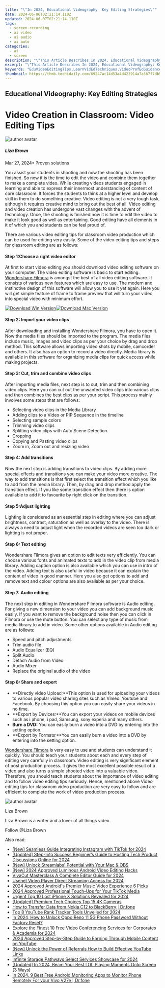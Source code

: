 ```yaml
---
title: "\"In 2024, Educational Videography  Key Editing Strategies\""
date: 2024-06-06T02:21:14.110Z
updated: 2024-06-07T02:21:14.110Z
tags: 
  - screen-recording
  - ai video
  - ai audio
  - ai auto
categories: 
  - ai
  - screen
description: "\"This Article Describes In 2024, Educational Videography: Key Editing Strategies\""
excerpt: "\"This Article Describes In 2024, Educational Videography: Key Editing Strategies\""
keywords: "EduVideoEditingTips,LearnVidEdTechniques,VideoProfEdGuidance,EdTechFilmEditing,VideogrSchoolTactics,AcademicClipsEdit,SchoolMediaStrategies"
thumbnail: https://thmb.techidaily.com/69247ac14d53a4d423914a7a567f7db5686b08abed208ce9a52f3e4561b6e4e9.jpg
---
```


## Educational Videography: Key Editing Strategies

# Video Creation in Classroom: Video Editing Tips

![author avatar](https://lh5.googleusercontent.com/-AIMmjowaFs4/AAAAAAAAAAI/AAAAAAAAABc/Y5UmwDaI7HU/s250-c-k/photo.jpg)

##### Liza Brown

 Mar 27, 2024• Proven solutions

You assist your students in shooting and now the shooting has been finished. So now it is the time to edit the video and combine them together to make a complete video. While creating videos students engaged in learning and able to express their innermost understanding of content of core classroom. It forces the students to think at a higher level and develop skill in them to do something creative. Video editing is not a very tough task, although it requires creative mind to bring out the best of all. Video editing and video creation has undergone vast changes with the advent of technology. Once, the shooting is finished now it is time to edit the video to make it look good as well as entertaining. Good editing have all elements in it of which you and students can be feel proud of.

There are various video editing tips for classroom video production which can be used for editing very easily. Some of the video editing tips and steps for classroom editing are as follows:

#### Step 1:Choose a right video editor

At first to start video editing you should download video editing software on your computer. The video editing software is basic to start editing. [Wondershare Filmora](https://tools.techidaily.com/wondershare/filmora/download/) is amongst the best of all video editing software. It consists of various new features which are easy to use. The modern and instinctive design of this software will allow you to use it yet again. Here you will get simple feature of frame to frame preview that will turn your video into special video with minimum effort.

[![Download Win Version](https://images.wondershare.com/filmora/guide/download-btn-win.jpg)](https://tools.techidaily.com/wondershare/filmora/download/)[![Download Mac Version](https://images.wondershare.com/filmora/guide/download-btn-mac.jpg)](https://tools.techidaily.com/wondershare/filmora/download/)

#### Step 2: Import your video clips

After downloading and installing Wondershare Filmora, you have to open it. Now the media files should be imported to the program. The media files include music, images and video clips as per your choice by drag and drop method. This software allows importing video shots by mobile, camcorder and others. It also has an option to record a video directly. Media library is available in this software for organizing media clips for quick access while making projects.

#### Step 3: Cut, trim and combine video clips

After importing media files, next step is to cut, trim and then combining video clips. Here you can cut out the unwanted video clips into various clips and then combines the best clips as per your script. This process mainly involves some steps that are follows:

* Selecting video clips in the Media Library
* Adding clips to a Video or PIP Sequence in the timeline
* Selecting sample colors
* Trimming video clips
* Splitting video clips with Auto Scene Detection.
* Cropping
* Copying and Pasting video clips
* Zoom in, Zoom out and resizing video

#### Step 4: Add transitions

Now the next step is adding transitions to video clips. By adding more special effects and transitions you can make your video more creative. The way to add transitions is that first select the transition effect which you like to add from the media library. Then, by drag and drop method apply the transition effect. If you like some transition effect then there is option available to add it to favourite by right click on the transition.

#### Step 5:Adjust lighting

Lighting is considered as an essential step in editing where you can adjust brightness, contrast, saturation as well as overlay to the video. There is always a need to adjust light when the recorded videos are seen too dark or lighting is not proper.

#### Step 6: Text editing

Wondershare Filmora gives an option to edit texts very efficiently. You can choose various fonts and animated texts to add in the video clip from media library. Adding caption option is also available which you can use in intro of the video. Adding text is also useful in video because it can explain the content of video in good manner. Here you also get options to add and remove text and colour options are also available as per your choice.

#### Step 7: Audio editing

The next step in editing in Wondershare Filmora software is Audio editing. For giving a new dimension to your video you can add background music easily. If you want to remove the background noise then you can click in Filmora or use the mute button. You can select any type of music from media library to add in video. Some other options available in Audio editing are as follows:

* Speed and pitch adjustments
* Trim audio file
* Audio Equalizer (EQ)
* Split Audio
* Detach Audio from Video
* Audio Mixer
* Replace the original audio of the video

#### Step 8: Share and export

* **Directly video Upload:**This option is used for uploading your videos to various popular video sharing sites such as Vimeo ,Youtube and Facebook. By choosing this option you can easily share your videos in no time.
* **Export by Devices:**You can export your videos on mobile devices such as i phone, i pad, Samsung, sony experia and many others.
* **Burn a DVD:** You can easily burn a video into a DVD by entering into the setting option.
* **Export by Formats:**You can easily burn a video into a DVD by entering into the setting option.

[Wondershare Filmora](https://tools.techidaily.com/wondershare/filmora/download/) is very easy to use and students can understand it quickly. You should teach your students about each and every step of editing very carefully in classroom. Video editing is very significant element of post production process. It gives the most excellent possible result of a video and also turns a simple shooted video into a valuable video. Therefore, you should teach students about the importance of video editing and to follow video editing tips seriously. Hence, mentioned above Video editing tips for classroom video production are very easy to follow and are efficient to complete the work of video production process.

![author avatar](https://lh5.googleusercontent.com/-AIMmjowaFs4/AAAAAAAAAAI/AAAAAAAAABc/Y5UmwDaI7HU/s250-c-k/photo.jpg)

Liza Brown

Liza Brown is a writer and a lover of all things video.

Follow @Liza Brown


<ins class="adsbygoogle"
     style="display:block"
     data-ad-format="autorelaxed"
     data-ad-client="ca-pub-7571918770474297"
     data-ad-slot="1223367746"></ins>



<ins class="adsbygoogle"
     style="display:block"
     data-ad-client="ca-pub-7571918770474297"
     data-ad-slot="8358498916"
     data-ad-format="auto"
     data-full-width-responsive="true"></ins>


<span class="atpl-alsoreadstyle">Also read:</span>
<div><ul>
<li><a href="https://vp-tips.techidaily.com/new-seamless-guide-integrating-instagram-with-tiktok-for-2024/"><u>[New] Seamless Guide  Integrating Instagram with TikTok for 2024</u></a></li>
<li><a href="https://vp-tips.techidaily.com/updated-step-into-success-beginners-guide-to-hosting-tech-product-discussions-online-for-2024/"><u>[Updated] Step-Into Success  Beginner’s Guide to Hosting Tech Product Discussions Online for 2024</u></a></li>
<li><a href="https://vp-tips.techidaily.com/new-unlock-streamlabs-potential-with-your-mac-and-obs/"><u>[New] Unlock Streamlabs' Potential with Your Mac & OBS</u></a></li>
<li><a href="https://vp-tips.techidaily.com/new-2024-approved-luminous-android-video-editing-hacks/"><u>[New] 2024 Approved  Luminous Android Video Editing Hacks</u></a></li>
<li><a href="https://vp-tips.techidaily.com/vivacut-masterclass-a-complete-editor-guide-for-2024/"><u>VivaCut Masterclass  A Complete Editor Guide for 2024</u></a></li>
<li><a href="https://vp-tips.techidaily.com/usenet-video-player-direct-streaming-access-for-2024/"><u>Usenet Video Player  Direct Streaming Access for 2024</u></a></li>
<li><a href="https://vp-tips.techidaily.com/2024-approved-androids-premier-music-video-experience-6-picks/"><u>2024 Approved  Android's Premier Music Video Experience  6 Picks</u></a></li>
<li><a href="https://vp-tips.techidaily.com/2024-approved-professional-touch-ups-for-your-tiktok-media/"><u>2024 Approved  Professional Touch-Ups for Your TikTok Media</u></a></li>
<li><a href="https://vp-tips.techidaily.com/urgent-top-10-lost-iphone-x-solutions-revealed-for-2024/"><u>Urgent  Top 10 Lost iPhone X Solutions Revealed for 2024</u></a></li>
<li><a href="https://extra-approaches.techidaily.com/updated-premium-tech-choices-top-15-4k-cameras/"><u>[Updated] Premium Tech Choices  Top 15 4K Cameras</u></a></li>
<li><a href="https://android-transfer.techidaily.com/how-to-transfer-data-from-nokia-c12-to-blackberry-drfone-by-drfone-transfer-from-android-transfer-from-android/"><u>How to Transfer Data from Nokia C12 to BlackBerry | Dr.fone</u></a></li>
<li><a href="https://facebook-video-share.techidaily.com/top-8-youtube-rank-tracker-tools-unveiled-for-2024/"><u>Top 8 YouTube Rank Tracker Tools Unveiled for 2024</u></a></li>
<li><a href="https://android-unlock.techidaily.com/in-2024-how-to-unlock-oppo-reno-11-5g-phone-password-without-factory-reset-by-drfone-android/"><u>In 2024, How to Unlock Oppo Reno 11 5G Phone Password Without Factory Reset?</u></a></li>
<li><a href="https://screen-sharing-recording.techidaily.com/explore-the-finest-10-free-video-conferencing-services-for-corporates-and-academia-for-2024/"><u>Explore the Finest 10 Free Video Conferencing Services for Corporates & Academia for 2024</u></a></li>
<li><a href="https://youtube-help.techidaily.com/2024-approved-step-by-step-guide-to-earning-through-mobile-content-on-youtube/"><u>2024 Approved  Step-by-Step Guide to Earning Through Mobile Content on YouTube</u></a></li>
<li><a href="https://facebook-video-share.techidaily.com/new-unlock-the-power-of-referrals-how-to-build-effective-youtube-links/"><u>[New] Unlock the Power of Referrals  How to Build Effective YouTube Links</u></a></li>
<li><a href="https://some-techniques.techidaily.com/infinite-storage-pathways-select-services-showcase-for-2024/"><u>Infinite Storage Pathways  Select Services Showcase for 2024</u></a></li>
<li><a href="https://screen-sharing-recording.techidaily.com/updated-in-2024-beam-your-best-lol-playing-moments-onto-screen-3-ways/"><u>[Updated] In 2024, Beam Your Best LOL Playing Moments Onto Screen (3 Ways)</u></a></li>
<li><a href="https://android-location.techidaily.com/in-2024-9-best-free-android-monitoring-apps-to-monitor-phone-remotely-for-your-vivo-v27e-drfone-by-drfone-virtual/"><u>In 2024, 9 Best Free Android Monitoring Apps to Monitor Phone Remotely For your Vivo V27e | Dr.fone</u></a></li>
</ul></div>
